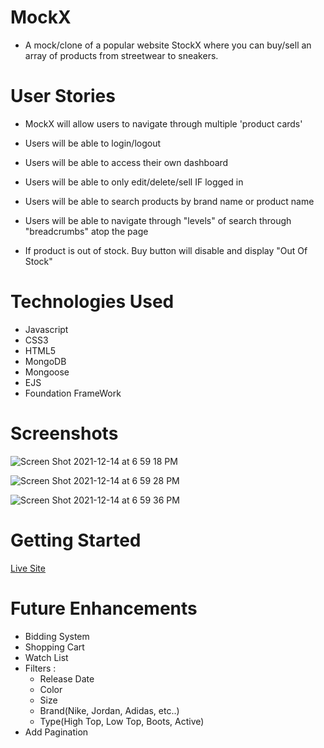 # MockX
- A mock/clone of a popular website StockX where you can buy/sell an array of products from streetwear to sneakers.

# User Stories

- MockX will allow users to navigate through multiple 'product cards'

- Users will be able to login/logout

- Users will be able to access their own dashboard

- Users will be able to only edit/delete/sell IF logged in
 
- Users will be able to search products by brand name or product name

- Users will be able to navigate through "levels" of search through "breadcrumbs" atop the page

- If product is out of stock. Buy button will disable and display "Out Of Stock"

# Technologies Used
- Javascript
- CSS3
- HTML5
- MongoDB
- Mongoose
- EJS
- Foundation FrameWork

# Screenshots
![Screen Shot 2021-12-14 at 6 59 18 PM](https://user-images.githubusercontent.com/22863727/146099035-930cb302-8aba-4a84-85a0-a4975644e8bc.png)

![Screen Shot 2021-12-14 at 6 59 28 PM](https://user-images.githubusercontent.com/22863727/146099115-6f5cb917-5274-48d5-a27d-9212935a2291.png)

![Screen Shot 2021-12-14 at 6 59 36 PM](https://user-images.githubusercontent.com/22863727/146099151-a7e40a6c-20c5-44b7-a2e0-5ab309f7058f.png)

# Getting Started
[Live Site](https://mock-x.herokuapp.com/)

# Future Enhancements 
- Bidding System
- Shopping Cart
- Watch List
- Filters :
    - Release Date
    - Color
    - Size
    - Brand(Nike, Jordan, Adidas, etc..)
    - Type(High Top, Low Top, Boots, Active)
- Add Pagination